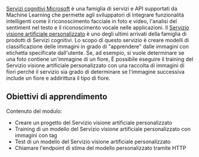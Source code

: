 [Servizi cognitivi Microsoft](https://azure.microsoft.com/services/cognitive-services/ "Servizi cognitivi Microsoft") è una famiglia di servizi e API supportati da Machine Learning che permette agli sviluppatori di integrare funzionalità intelligenti come il riconoscimento facciale in foto e video, l'analisi del sentiment nel testo e il riconoscimento vocale nelle applicazioni. Il [Servizio visione artificiale personalizzato](https://azure.microsoft.com/services/cognitive-services/custom-vision-service/) è uno degli ultimi arrivati della famiglia di prodotti di Servizi cognitivi. Lo scopo di questo servizio è creare modelli di classificazione delle immagini in grado di "apprendere" dalle immagini con etichetta specificate dall'utente. Se, ad esempio, si vuole determinare se una foto contiene un'immagine di un fiore, È possibile eseguire il training del Servizio visione artificiale personalizzato con una raccolta di immagini di fiori perché il servizio sia grado di determinare se l'immagine successiva include un fiore e addirittura il tipo di fiore.

## <a name="learning-objectives"></a>Obiettivi di apprendimento

Contenuto del modulo:

- Creare un progetto del Servizio visione artificiale personalizzato
- Training di un modello del Servizio visione artificiale personalizzato con immagini con tag
- Test di un modello del Servizio visione artificiale personalizzato
- Chiamare l'endpoint di stima del modello personalizzato tramite HTTP 